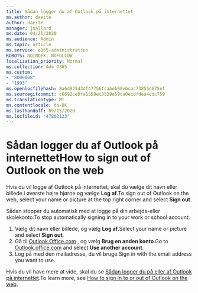 ```yaml
---
title: Sådan logger du af Outlook på internettet
ms.author: daeite
author: daeite
manager: joallard
ms.date: 04/21/2020
ms.audience: Admin
ms.topic: article
ms.service: o365-administration
ROBOTS: NOINDEX, NOFOLLOW
localization_priority: Normal
ms.collection: Adm_O365
ms.custom:
- "8000008"
- "1993"
ms.openlocfilehash: 8a6d925d3df47756fcabeb90ebcac73855d675ef
ms.sourcegitcommit: c6692ce0fa1358ec3529e59ca0ecdfdea4cdc759
ms.translationtype: MT
ms.contentlocale: da-DK
ms.lasthandoff: 09/15/2020
ms.locfileid: "47802123"
---
```

# <a name="how-to-sign-out-of-outlook-on-the-web"></a><span data-ttu-id="5f215-102">Sådan logger du af Outlook på internettet</span><span class="sxs-lookup"><span data-stu-id="5f215-102">How to sign out of Outlook on the web</span></span>

<span data-ttu-id="5f215-103">Hvis du vil logge af Outlook på internettet, skal du vælge dit navn eller billede i øverste højre hjørne og vælge **Log af**.</span><span class="sxs-lookup"><span data-stu-id="5f215-103">To sign out of Outlook on the web, select your name or picture at the top right corner and select **Sign out**.</span></span>

<span data-ttu-id="5f215-104">Sådan stopper du automatisk med at logge på din arbejds-eller skolekonto:</span><span class="sxs-lookup"><span data-stu-id="5f215-104">To stop automatically signing in to your work or school account:</span></span>

1. <span data-ttu-id="5f215-105">Vælg dit navn eller billede, og vælg **Log af**.</span><span class="sxs-lookup"><span data-stu-id="5f215-105">Select your name or picture and select **Sign out**.</span></span>
1. <span data-ttu-id="5f215-106">Gå til [Outlook.Office.com](https://outlook.office.com/) , og vælg **Brug en anden konto**.</span><span class="sxs-lookup"><span data-stu-id="5f215-106">Go to [Outlook.office.com](https://outlook.office.com/) and select **Use another account**.</span></span>
1. <span data-ttu-id="5f215-107">Log på med den mailadresse, du vil bruge.</span><span class="sxs-lookup"><span data-stu-id="5f215-107">Sign in with the email address you want to use.</span></span>

<span data-ttu-id="5f215-108">Hvis du vil have mere at vide, skal du se [Sådan logger du på eller af Outlook på internettet](https://support.office.com/article/763fab4d-0138-4814-b450-37fc286bcb79).</span><span class="sxs-lookup"><span data-stu-id="5f215-108">To learn more, see [How to sign in to or out of Outlook on the web](https://support.office.com/article/763fab4d-0138-4814-b450-37fc286bcb79).</span></span>
